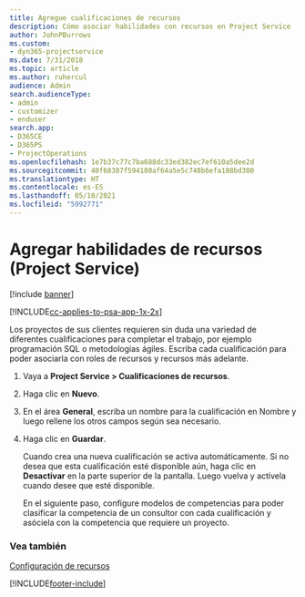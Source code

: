 ```yaml
---
title: Agregue cualificaciones de recursos
description: Cómo asociar habilidades con recursos en Project Service
author: JohnPBurrows
ms.custom:
- dyn365-projectservice
ms.date: 7/31/2018
ms.topic: article
ms.author: ruhercul
audience: Admin
search.audienceType:
- admin
- customizer
- enduser
search.app:
- D365CE
- D365PS
- ProjectOperations
ms.openlocfilehash: 1e7b37c77c7ba688dc33ed382ec7ef610a5dee2d
ms.sourcegitcommit: 40f68387f594180af64a5e5c748b6efa188bd300
ms.translationtype: HT
ms.contentlocale: es-ES
ms.lasthandoff: 05/10/2021
ms.locfileid: "5992771"
---
```

# <a name="add-resource-skills-project-service"></a>Agregar habilidades de recursos (Project Service)

[!include [banner](../includes/psa-now-project-operations.md)]

[!INCLUDE[cc-applies-to-psa-app-1x-2x](../includes/cc-applies-to-psa-app-1x-2x.md)]

Los proyectos de sus clientes requieren sin duda una variedad de diferentes cualificaciones para completar el trabajo, por ejemplo programación SQL o metodologías ágiles. Escriba cada cualificación para poder asociarla con roles de recursos y recursos más adelante.  
  
1. Vaya a **Project Service > Cualificaciones de recursos**.  
  
2. Haga clic en **Nuevo**.  
  
3. En el área **General**, escriba un nombre para la cualificación en Nombre y luego rellene los otros campos según sea necesario.  
  
4. Haga clic en **Guardar**.  
  
   Cuando crea una nueva cualificación se activa automáticamente. Si no desea que esta cualificación esté disponible aún, haga clic en **Desactivar** en la parte superior de la pantalla. Luego vuelva y actívela cuando desee que esté disponible.  
  
   En el siguiente paso, configure modelos de competencias para poder clasificar la competencia de un consultor con cada cualificación y asóciela con la competencia que requiere un proyecto.  
  
### <a name="see-also"></a>Vea también  
 [Configuración de recursos](../psa/set-up-resources.md)


[!INCLUDE[footer-include](../includes/footer-banner.md)]